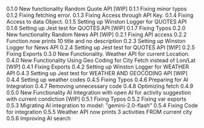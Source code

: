 0.1.0 New functionality Random Quote API [WIP]
0.1.1 Fixing minor typos
0.1.2 Fixing fetching error.
0.1.3 Fixing Access through API Key.
0.1.4 Fixing Access to data Object.
0.1.5 Setting up Winston Logger for QUOTES API
0.1.6 Setting up Jest test for QUOTES API [WIP]
0.1.7 Fixing Typos
0.2.0 New functionality Random News API [WIP]
0.2.1 Fixing API access
0.2.2 Function now prints 10 title and no description
0.2.3 Setting up Winston Logger for News API
0.2.4 Setting up Jest test for QUOTES API [WIP]
0.2.5 Fixing Exports
0.3.0 New Functionality. Weather API for current Location.
0.4.0 New Functionality Using Geo Coding for City Fetch instead of Lon/Lat [WIP]
0.4.1 Fixing Exports
0.4.2 Setting up Winston Logger for WEATHER API
0.4.3 Setting up Jest test for WEATHER AND GEOCODING API [WIP]
0.4.4 Setting up weather codes
0.4.5 Fixing Typos
0.4.6 Preparing for AI Integration
0.4.7 Removing unnecessary code
0.4.8 Optimizing fetch
0.4.9 
0.5.0 New Functionality AI Integration with open AI for activity suggestion with current condiction [WIP]
0.5.1 Fixing Typos
0.5.2 Fixing var exports
0.5.3 Migrating AI integration to model: "gemini-2.0-flash"
0.5.4 Fixing Code for integration
0.5.5 Weather API now prints 3 activities FROM current city
0.5.6 Improving AI search
